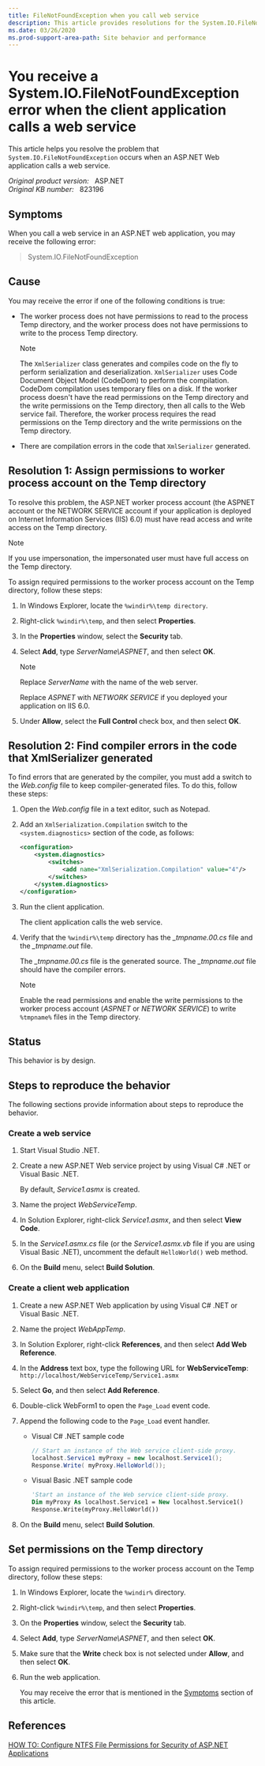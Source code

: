 ```yaml
---
title: FileNotFoundException when you call web service
description: This article provides resolutions for the System.IO.FileNotFoundException error that occurs when a Microsoft ASP.NET Web application calls a web service.
ms.date: 03/26/2020
ms.prod-support-area-path: Site behavior and performance
---
```

# You receive a System.IO.FileNotFoundException error when the client application calls a web service

This article helps you resolve the problem that `System.IO.FileNotFoundException` occurs when an ASP.NET Web application calls a web service.

_Original product version:_ &nbsp; ASP.NET  
_Original KB number:_ &nbsp; 823196

## Symptoms

When you call a web service in an ASP.NET web application, you may receive the following error:

> System.IO.FileNotFoundException

## Cause

You may receive the error if one of the following conditions is true:

- The worker process does not have permissions to read to the process Temp directory, and the worker process does not have permissions to write to the process Temp directory.

    > [!NOTE]
    > The `XmlSerializer` class generates and compiles code on the fly to perform serialization and deserialization. `XmlSerializer` uses Code Document Object Model (CodeDom) to perform the compilation. CodeDom compilation uses temporary files on a disk. If the worker process doesn't have the read permissions on the Temp directory and the write permissions on the Temp directory, then all calls to the Web service fail. Therefore, the worker process requires the read permissions on the Temp directory and the write permissions on the Temp directory.
- There are compilation errors in the code that `XmlSerializer` generated.

## Resolution 1: Assign permissions to worker process account on the Temp directory

To resolve this problem, the ASP.NET worker process account (the ASPNET account or the NETWORK SERVICE account if your application is deployed on Internet Information Services (IIS) 6.0) must have read access and write access on the Temp directory.

> [!NOTE]
> If you use impersonation, the impersonated user must have full access on the Temp directory.

To assign required permissions to the worker process account on the Temp directory, follow these steps:

1. In Windows Explorer, locate the `%windir%\temp directory`.
2. Right-click `%windir%\temp`, and then select **Properties**.
3. In the **Properties** window, select the **Security** tab.
4. Select **Add**, type *ServerName\ASPNET*, and then select **OK**.

    > [!NOTE]
    > Replace *ServerName* with the name of the web server.

    Replace *ASPNET* with *NETWORK SERVICE* if you deployed your application on IIS 6.0.
5. Under **Allow**, select the **Full Control** check box, and then select **OK**.

## Resolution 2: Find compiler errors in the code that XmlSerializer generated

To find errors that are generated by the compiler, you must add a switch to the *Web.config* file to keep compiler-generated files. To do this, follow these steps:

1. Open the *Web.config* file in a text editor, such as Notepad.
2. Add an `XmlSerialization.Compilation` switch to the `<system.diagnostics>` section of the code, as follows:

    ```xml
    <configuration>
        <system.diagnostics>
            <switches>
                <add name="XmlSerialization.Compilation" value="4"/>
            </switches>
        </system.diagnostics>
    </configuration>
    ```

3. Run the client application.

    The client application calls the web service.
4. Verify that the `%windir%\temp` directory has the *_tmpname.00.cs* file and the *_tmpname.out* file.

    The *_tmpname.00.cs* file is the generated source. The *_tmpname.out* file should have the compiler errors.

    > [!NOTE]
    > Enable the read permissions and enable the write permissions to the worker process account (*ASPNET* or *NETWORK SERVICE*) to write `%tmpname%` files in the Temp directory.

## Status

This behavior is by design.

## Steps to reproduce the behavior

The following sections provide information about steps to reproduce the behavior.

### Create a web service

1. Start Visual Studio .NET.
2. Create a new ASP.NET Web service project by using Visual C# .NET or Visual Basic .NET.

    By default, *Service1.asmx* is created.
3. Name the project *WebServiceTemp*.
4. In Solution Explorer, right-click *Service1.asmx*, and then select **View Code**.
5. In the *Service1.asmx.cs* file (or the *Service1.asmx.vb* file if you are using Visual Basic .NET), uncomment the default `HelloWorld()` web method.
6. On the **Build** menu, select **Build Solution**.

### Create a client web application

1. Create a new ASP.NET Web application by using Visual C# .NET or Visual Basic .NET.
2. Name the project *WebAppTemp*.
3. In Solution Explorer, right-click **References**, and then select **Add Web Reference**.
4. In the **Address** text box, type the following URL for **WebServiceTemp**:  
    `http://localhost/WebServiceTemp/Service1.asmx`
5. Select **Go**, and then select **Add Reference**.
6. Double-click WebForm1 to open the `Page_Load` event code.
7. Append the following code to the `Page_Load` event handler.

    - Visual C# .NET sample code

        ```csharp
        // Start an instance of the Web service client-side proxy.
        localhost.Service1 myProxy = new localhost.Service1();
        Response.Write( myProxy.HelloWorld());
        ```

    - Visual Basic .NET sample code

        ```vb
        'Start an instance of the Web service client-side proxy.
        Dim myProxy As localhost.Service1 = New localhost.Service1()
        Response.Write(myProxy.HelloWorld())
        ```

8. On the **Build** menu, select **Build Solution**.

## Set permissions on the Temp directory

To assign required permissions to the worker process account on the Temp directory, follow these steps:

1. In Windows Explorer, locate the `%windir%` directory.
2. Right-click `%windir%\temp`, and then select **Properties**.
3. On the **Properties** window, select the **Security** tab.
4. Select **Add**, type *ServerName\ASPNET*, and then select **OK**.
5. Make sure that the **Write** check box is not selected under **Allow**, and then select **OK**.
6. Run the web application.

    You may receive the error that is mentioned in the [Symptoms](#symptoms) section of this article.

## References

[HOW TO: Configure NTFS File Permissions for Security of ASP.NET Applications](https://support.microsoft.com/help/815153)

